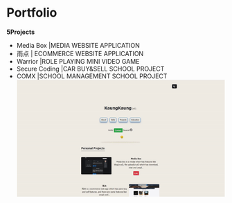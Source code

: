 
# Portfolio

<b>5Projects</b>
<ul>
<li>Media Box |MEDIA WEBSITE APPLICATION</li>
<li>雨点 | ECOMMERCE WEBSITE APPLICATION</li>
<li>Warrior |ROLE PLAYING MINI VIDEO GAME </li>
<li>Secure Coding |CAR BUY&SELL SCHOOL PROJECT</li>
<li>COMX |SCHOOL MANAGEMENT SCHOOL PROJECT </li>

<img src="/media/media/portfolio.gif" alt=""/>
